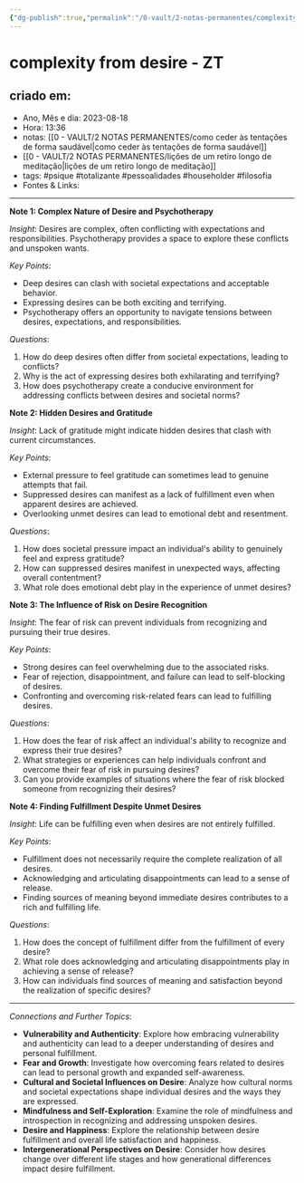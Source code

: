 ```yaml
---
{"dg-publish":true,"permalink":"/0-vault/2-notas-permanentes/complexity-from-desire-zt/","tags":["permanente","psique","totalizante","pessoalidades","householder","filosofia"],"dgHomeLink":true,"dgShowLocalGraph":true,"dgShowFileTree":true,"dgEnableSearch":true}
---
```


# complexity from desire - ZT

## criado em: 
-  Ano, Mês e dia: 2023-08-18
- Hora: 13:36
- notas: [[0 - VAULT/2 NOTAS PERMANENTES/como ceder às tentações de forma saudável\|como ceder às tentações de forma saudável]]
- [[0 - VAULT/2 NOTAS PERMANENTES/lições de um retiro longo de meditação\|lições de um retiro longo de meditação]]
- tags: #psique #totalizante #pessoalidades #householder #filosofia 
- Fontes & Links: 
---

**Note 1: Complex Nature of Desire and Psychotherapy**

*Insight*: Desires are complex, often conflicting with expectations and responsibilities. Psychotherapy provides a space to explore these conflicts and unspoken wants.

*Key Points*: 
- Deep desires can clash with societal expectations and acceptable behavior.
- Expressing desires can be both exciting and terrifying.
- Psychotherapy offers an opportunity to navigate tensions between desires, expectations, and responsibilities.

*Questions*:
1. How do deep desires often differ from societal expectations, leading to conflicts?
2. Why is the act of expressing desires both exhilarating and terrifying?
3. How does psychotherapy create a conducive environment for addressing conflicts between desires and societal norms?

**Note 2: Hidden Desires and Gratitude**

*Insight*: Lack of gratitude might indicate hidden desires that clash with current circumstances.

*Key Points*: 
- External pressure to feel gratitude can sometimes lead to genuine attempts that fail.
- Suppressed desires can manifest as a lack of fulfillment even when apparent desires are achieved.
- Overlooking unmet desires can lead to emotional debt and resentment.

*Questions*:
1. How does societal pressure impact an individual's ability to genuinely feel and express gratitude?
2. How can suppressed desires manifest in unexpected ways, affecting overall contentment?
3. What role does emotional debt play in the experience of unmet desires?

**Note 3: The Influence of Risk on Desire Recognition**

*Insight*: The fear of risk can prevent individuals from recognizing and pursuing their true desires.

*Key Points*: 
- Strong desires can feel overwhelming due to the associated risks.
- Fear of rejection, disappointment, and failure can lead to self-blocking of desires.
- Confronting and overcoming risk-related fears can lead to fulfilling desires.

*Questions*:
1. How does the fear of risk affect an individual's ability to recognize and express their true desires?
2. What strategies or experiences can help individuals confront and overcome their fear of risk in pursuing desires?
3. Can you provide examples of situations where the fear of risk blocked someone from recognizing their desires?

**Note 4: Finding Fulfillment Despite Unmet Desires**

*Insight*: Life can be fulfilling even when desires are not entirely fulfilled.

*Key Points*: 
- Fulfillment does not necessarily require the complete realization of all desires.
- Acknowledging and articulating disappointments can lead to a sense of release.
- Finding sources of meaning beyond immediate desires contributes to a rich and fulfilling life.

*Questions*:
1. How does the concept of fulfillment differ from the fulfillment of every desire?
2. What role does acknowledging and articulating disappointments play in achieving a sense of release?
3. How can individuals find sources of meaning and satisfaction beyond the realization of specific desires?

---

*Connections and Further Topics*:
- **Vulnerability and Authenticity**: Explore how embracing vulnerability and authenticity can lead to a deeper understanding of desires and personal fulfillment.
- **Fear and Growth**: Investigate how overcoming fears related to desires can lead to personal growth and expanded self-awareness.
- **Cultural and Societal Influences on Desire**: Analyze how cultural norms and societal expectations shape individual desires and the ways they are expressed.
- **Mindfulness and Self-Exploration**: Examine the role of mindfulness and introspection in recognizing and addressing unspoken desires.
- **Desire and Happiness**: Explore the relationship between desire fulfillment and overall life satisfaction and happiness.
- **Intergenerational Perspectives on Desire**: Consider how desires change over different life stages and how generational differences impact desire fulfillment.